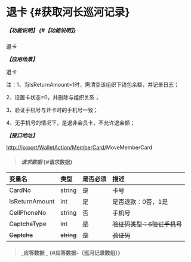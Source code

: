 # 退卡 {#获取河长巡河记录}

##### _【功能说明】_ {#【功能说明】}

退卡

_**【应用场景】**_

退卡

注：1、当IsReturnAmount=1时，需清空该组织下钱包余额，并记录日志；

2、设置卡状态=0，并删除与组织关系；

3、验证手机号与开卡时的手机号一致；

4、无手机号的情况下，是退非会员卡，不允许退金额；

_**【接口地址】**_

[http://ip:port/WalletAction/MemberCard/](http://ip:port/HMQuery/PatrolRiver/GetPatrolRivers)MoveMemberCard

> #### _请求数据_ {#请求数据}

| 变量名 | 类型 | 是否必须 | 描述 |
| :--- | :--- | :--- | :--- |
| CardNo | string | 是 | 卡号 |
| IsReturnAmount | int | 是 | 是否退款：0否，1是 |
| CellPhoneNo | string | 否 | 手机号 |
| ~~CaptchaType~~ | ~~int~~ | ~~是~~ | ~~验证码类型：6验证手机号~~ |
| ~~Captcha~~ | ~~string~~ | ~~是~~ | ~~验证码~~ |

> #### _应答数据 _ {#应答数据-（巡河记录数组）}



